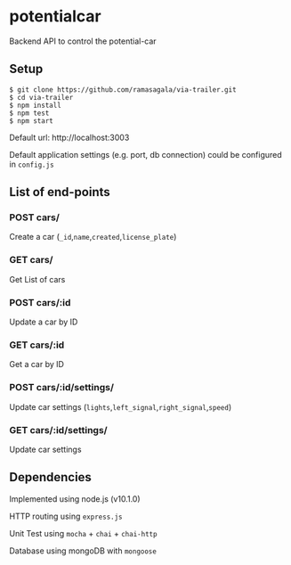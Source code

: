 # potentialcar
Backend API to control the potential-car

## Setup
```
$ git clone https://github.com/ramasagala/via-trailer.git
$ cd via-trailer
$ npm install
$ npm test
$ npm start
```
Default url: http://localhost:3003

Default application settings (e.g. port, db connection) could be configured in `config.js`

## List of end-points
### POST cars/
Create a car (`_id`,`name`,`created`,`license_plate`)
### GET cars/
Get List of cars
### POST cars/:id
Update a car by ID
### GET cars/:id
Get a car by ID
### POST cars/:id/settings/
Update car settings (`lights`,`left_signal`,`right_signal`,`speed`)
### GET cars/:id/settings/
Update car settings


## Dependencies
Implemented using node.js (v10.1.0)

HTTP routing using `express.js`

Unit Test using `mocha` + `chai` + `chai-http`

Database using mongoDB with `mongoose`
